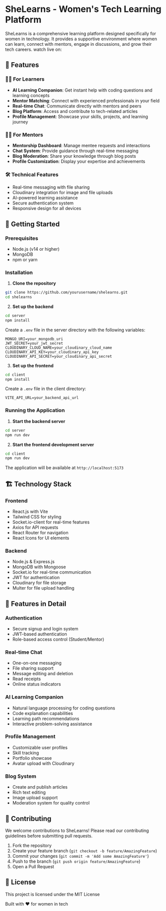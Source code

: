 # SheLearns - Women's Tech Learning Platform
SheLearns is a comprehensive learning platform designed specifically for women in technology. It provides a supportive environment where women can learn, connect with mentors, engage in discussions, and grow their tech careers.
watch live on: 
## 🌟 Features
### 👩‍💻 For Learners
- **AI Learning Companion**: Get instant help with coding questions and learning concepts
- **Mentor Matching**: Connect with experienced professionals in your field
- **Real-time Chat**: Communicate directly with mentors and peers
- **Blog Platform**: Access and contribute to tech-related articles
- **Profile Management**: Showcase your skills, projects, and learning journey
### 👩‍🏫 For Mentors
- **Mentorship Dashboard**: Manage mentee requests and interactions
- **Chat System**: Provide guidance through real-time messaging
- **Blog Moderation**: Share your knowledge through blog posts
- **Profile Customization**: Display your expertise and achievements
### 🛠️ Technical Features
- Real-time messaging with file sharing
- Cloudinary integration for image and file uploads
- AI-powered learning assistance
- Secure authentication system
- Responsive design for all devices
## 🚀 Getting Started
### Prerequisites
- Node.js (v14 or higher)
- MongoDB
- npm or yarn
### Installation
1. **Clone the repository**
```bash
git clone https://github.com/yourusername/shelearns.git
cd shelearns
```
2. **Set up the backend**
```bash
cd server
npm install
```
Create a `.env` file in the server directory with the following variables:
```env
MONGO_URI=your_mongodb_uri
JWT_SECRET=your_jwt_secret
CLOUDINARY_CLOUD_NAME=your_cloudinary_cloud_name
CLOUDINARY_API_KEY=your_cloudinary_api_key
CLOUDINARY_API_SECRET=your_cloudinary_api_secret
```
3. **Set up the frontend**
```bash
cd client
npm install
```
Create a `.env` file in the client directory:
```env
VITE_API_URL=your_backend_api_url
```
### Running the Application
1. **Start the backend server**
```bash
cd server
npm run dev
```
2. **Start the frontend development server**
```bash
cd client
npm run dev
```
The application will be available at `http://localhost:5173`
## 🏗️ Technology Stack
### Frontend
- React.js with Vite
- Tailwind CSS for styling
- Socket.io-client for real-time features
- Axios for API requests
- React Router for navigation
- React Icons for UI elements
### Backend
- Node.js & Express.js
- MongoDB with Mongoose
- Socket.io for real-time communication
- JWT for authentication
- Cloudinary for file storage
- Multer for file upload handling
## 📱 Features in Detail
### Authentication
- Secure signup and login system
- JWT-based authentication
- Role-based access control (Student/Mentor)
### Real-time Chat
- One-on-one messaging
- File sharing support
- Message editing and deletion
- Read receipts
- Online status indicators
### AI Learning Companion
- Natural language processing for coding questions
- Code explanation capabilities
- Learning path recommendations
- Interactive problem-solving assistance
### Profile Management
- Customizable user profiles
- Skill tracking
- Portfolio showcase
- Avatar upload with Cloudinary
### Blog System
- Create and publish articles
- Rich text editing
- Image upload support
- Moderation system for quality control
## 🤝 Contributing
We welcome contributions to SheLearns! Please read our contributing guidelines before submitting pull requests.
1. Fork the repository
2. Create your feature branch (`git checkout -b feature/AmazingFeature`)
3. Commit your changes (`git commit -m 'Add some AmazingFeature'`)
4. Push to the branch (`git push origin feature/AmazingFeature`)
5. Open a Pull Request
## 📄 License
This project is licensed under the MIT License

Built with ❤️ for women in tech 
